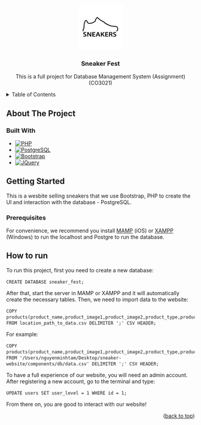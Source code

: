 <!-- Improved compatibility of back to top link: See: https://github.com/othneildrew/Best-README-Template/pull/73 -->

<a name="readme-top"></a>

<!--
*** Thanks for checking out the Best-README-Template. If you have a suggestion
*** that would make this better, please fork the repo and create a pull request
*** or simply open an issue with the tag "enhancement".
*** Don't forget to give the project a star!
*** Thanks again! Now go create something AMAZING! :D
-->

<!-- PROJECT SHIELDS -->
<!--
*** I'm using markdown "reference style" links for readability.
*** Reference links are enclosed in brackets [ ] instead of parentheses ( ).
*** See the bottom of this document for the declaration of the reference variables
*** for contributors-url, forks-url, etc. This is an optional, concise syntax you may use.
*** https://www.markdownguide.org/basic-syntax/#reference-style-links
-->

<!-- [![Contributors][contributors-shield]][contributors-url]
[![Forks][forks-shield]][forks-url]
[![Stargazers][stars-shield]][stars-url]
[![Issues][issues-shield]][issues-url] -->

<!-- PROJECT LOGO -->
<br />
<div align="center">
  <img src="assets/img/logo.jpeg" alt="Logo" width="120" height="120">

<h3 align="center">Sneaker Fest</h3>

  <p align="center">
    This is a full project for Database Management System (Assignment) (CO3021)
  </p>
</div>

<!-- TABLE OF CONTENTS -->
<details>
  <summary>Table of Contents</summary>
  <ol>
    <li>
      <a href="#about-the-project">About The Project</a>
      <ul>
        <li><a href="#built-with">Built With</a></li>
      </ul>
    </li>
    <li>
      <a href="#getting-started">Getting Started</a>
      <ul>
        <li><a href="#prerequisites">Prerequisites</a></li>
      </ul>
    </li>
    <li><a href="#usage">How to run</a></li>
  </ol>
</details>

<!-- ABOUT THE PROJECT -->

## About The Project

### Built With

-   [![PHP][php.net]][php-url]
-   [![PostgreSQL][postgresql.org]][postgre-url]
-   [![Bootstrap][bootstrap.com]][bootstrap-url]
-   [![JQuery][jquery.com]][jquery-url]

<!-- GETTING STARTED -->

## Getting Started

This is a wesbite selling sneakers that we use Bootstrap, PHP to create the UI and interaction with the database - PostgreSQL.

### Prerequisites

For convenience, we recommend you install [MAMP](https://www.mamp.info/en/mac/) (iOS) or [XAMPP](https://www.apachefriends.org/) (Windows) to run the localhost and Postgre to run the database.

<!-- USAGE EXAMPLES -->

## How to run

To run this project, first you need to create a new database:

```
CREATE DATABASE sneaker_fest;
```

After that, start the server in MAMP or XAMPP and it will automatically create the necessary tables. Then, we need to import data to the website:

```
COPY products(product_name,product_image1,product_image2,product_type,product_origin,product_gender,product_description,product_price) FROM location_path_to_data.csv DELIMITER ';' CSV HEADER;
```

For example:

```
COPY products(product_name,product_image1,product_image2,product_type,product_origin,product_gender,product_description,product_price) FROM '/Users/nguyenminhtam/Desktop/sneaker-website/components/db/data.csv' DELIMITER ';' CSV HEADER;
```

To have a full experience of our website, you will need an admin account. After registering a new account, go to the terminal and type:

```
UPDATE users SET user_level = 1 WHERE id = 1;
```

From there on, you are good to interact with our website!

<p align="right">(<a href="#top">back to top</a>)</p>

<!-- MARKDOWN LINKS & IMAGES -->
<!-- https://www.markdownguide.org/basic-syntax/#reference-style-links -->

[contributors-shield]: https://img.shields.io/github/contributors/GiangHoGoVap/sneaker-website.svg?style=for-the-badge
[contributors-url]: https://github.com/GiangHoGoVap/sneaker-website/graphs/contributors
[forks-shield]: https://img.shields.io/github/forks/GiangHoGoVap/sneaker-website.svg?style=for-the-badge
[forks-url]: https://github.com/GiangHoGoVap/sneaker-website/network/members
[stars-shield]: https://img.shields.io/github/stars/GiangHoGoVap/sneaker-website.svg?style=for-the-badge
[stars-url]: https://github.com/GiangHoGoVap/sneaker-website/stargazers
[issues-shield]: https://img.shields.io/github/issues/GiangHoGoVap/sneaker-website.svg?style=for-the-badge
[issues-url]: https://github.com/GiangHoGoVap/sneaker-website/issues
[php.net]: https://img.shields.io/badge/php-B0B3D6?style=for-the-badge&logo=php&logoColor=787CB5
[php-url]: https://www.php.net/
[postgresql.org]: https://img.shields.io/badge/postgresql-FFFFFF?style=for-the-badge&logo=postgresql&logoColor=0064a5
[postgre-url]: https://www.postgresql.org/
[bootstrap.com]: https://img.shields.io/badge/Bootstrap-563D7C?style=for-the-badge&logo=bootstrap&logoColor=white
[bootstrap-url]: https://getbootstrap.com
[jquery.com]: https://img.shields.io/badge/jQuery-0769AD?style=for-the-badge&logo=jquery&logoColor=white
[jquery-url]: https://jquery.com
